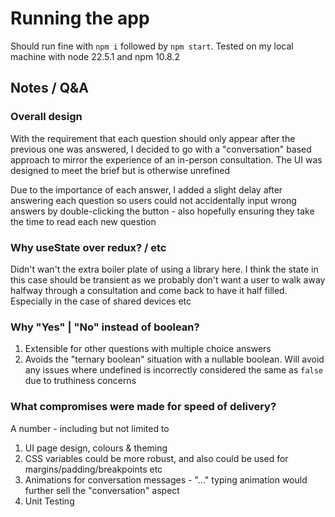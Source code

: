# Running the app

Should run fine with `npm i` followed by `npm start`. Tested on my local machine with node 22.5.1 and npm 10.8.2

## Notes / Q&A

### Overall design

With the requirement that each question should only appear after the previous one was answered, I decided to go with a "conversation" based approach to mirror the experience of an in-person consultation. The UI was designed to meet the brief but is otherwise unrefined

Due to the importance of each answer, I added a slight delay after answering each question so users could not accidentally input wrong answers by double-clicking the button - also hopefully ensuring they take the time to read each new question

### Why useState over redux? / etc

Didn't wan't the extra boiler plate of using a library here. I think the state in this case should be transient as we probably don't want a user to walk away halfway through a consultation and come back to have it half filled. Especially in the case of shared devices etc

### Why "Yes" | "No" instead of boolean?

1. Extensible for other questions with multiple choice answers
2. Avoids the "ternary boolean" situation with a nullable boolean. Will avoid any issues where undefined is incorrectly considered the same as `false` due to truthiness concerns

### What compromises were made for speed of delivery?

A number - including but not limited to

1. UI page design, colours & theming
2. CSS variables could be more robust, and also could be used for margins/padding/breakpoints etc
3. Animations for conversation messages - "..." typing animation would further sell the "conversation" aspect
4. Unit Testing
